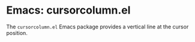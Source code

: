 # Emacs: cursorcolumn.el

The `cursorcolumn.el` Emacs package provides a vertical line at the cursor position.
